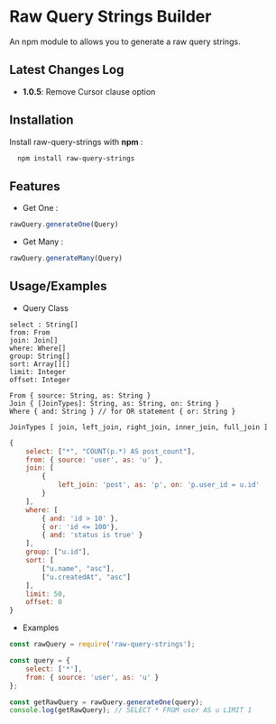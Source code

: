 
# Raw Query Strings Builder

An npm module to allows you to generate a raw query strings.

## Latest Changes Log
- __1.0.5__: Remove Cursor clause option

## Installation

Install raw-query-strings with __npm__ :

```bash
  npm install raw-query-strings
```
## Features

- Get One : 
```javascript
rawQuery.generateOne(Query)
```
- Get Many : 
```javascript
rawQuery.generateMany(Query)
```

## Usage/Examples
* Query Class
```
select : String[]
from: From
join: Join[]
where: Where[]
group: String[]
sort: Array[][]
limit: Integer
offset: Integer

From { source: String, as: String }
Join { [JoinTypes]: String, as: String, on: String }
Where { and: String } // for OR statement { or: String }

JoinTypes [ join, left_join, right_join, inner_join, full_join ]
```
```javascript
{
    select: ["*", "COUNT(p.*) AS post_count"],
    from: { source: 'user', as: 'u' },
    join: [
        {
            left_join: 'post', as: 'p', on: 'p.user_id = u.id'
        }
    ],
    where: [
        { and: 'id > 10' },
        { or: 'id <= 100'},
        { and: 'status is true' }
    ],
    group: ["u.id"],
    sort: [
        ["u.name", "asc"],
        ["u.createdAt", "asc"]
    ],
    limit: 50,
    offset: 0
}
```
* Examples
```javascript
const rawQuery = require('raw-query-strings');

const query = {
    select: ['*'],
    from: { source: 'user', as: 'u' }
};

const getRawQuery = rawQuery.generateOne(query);
console.log(getRawQuery); // SELECT * FROM user AS u LIMIT 1
```
